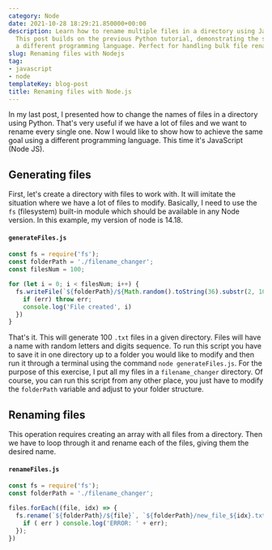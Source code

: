 ```yaml
---
category: Node
date: 2021-10-28 18:29:21.850000+00:00
description: Learn how to rename multiple files in a directory using JavaScript (Node.js).
  This post builds on the previous Python tutorial, demonstrating the same task with
  a different programming language. Perfect for handling bulk file renaming efficiently.
slug: Renaming files with Nodejs
tag:
- javascript
- node
templateKey: blog-post
title: Renaming files with Node.js
---
```


In my last post, I presented how to change the names of files in a directory using Python. That's very useful if we have a lot of files and we want to rename every single one. Now I would like to show how to achieve the same goal using a different programming language. This time it's JavaScript (Node JS).



## Generating files

First, let's create a directory with files to work with. It will imitate the situation where we have a lot of files to modify. Basically, I need to use the `fs` (filesystem) built-in module which should be available in any Node version. In this example, my version of node is 14.18.

#### `generateFiles.js`
```javascript
const fs = require('fs');
const folderPath = './filename_changer';
const filesNum = 100;

for (let i = 0; i < filesNum; i++) {
  fs.writeFile(`${folderPath}/${Math.random().toString(36).substr(2, 10)}.txt`, `This is file number ${i}`, (err) => {
    if (err) throw err;
    console.log('File created', i)
  })
}
```

That's it. This will generate 100 `.txt` files in a given directory. Files will have a name with random letters and digits sequence.
To run this script you have to save it in one directory up to a folder you would like to modify and then run it through a terminal using the command `node generateFiles.js`. For the purpose of this exercise, I put all my files in a `filename_changer` directory. Of course, you can run this script from any other place, you just have to modify the `folderPath` variable and adjust to your folder structure.

## Renaming files

This operation requires creating an array with all files from a directory. Then we have to loop through it and rename each of the files, giving them the desired name.

#### `renameFiles.js`
```javascript
const fs = require('fs');
const folderPath = './filename_changer';

files.forEach((file, idx) => {
  fs.rename(`${folderPath}/${file}`, `${folderPath}/new_file_${idx}.txt`, function(err) {
    if ( err ) console.log('ERROR: ' + err);
  });
})
```